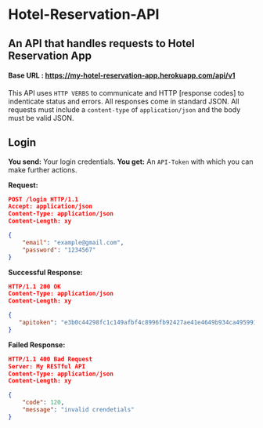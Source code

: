 # Hotel-Reservation-API
## An API that handles requests to Hotel Reservation App
#### Base URL : https://my-hotel-reservation-app.herokuapp.com/api/v1

This API uses `HTTP VERBS` to communicate and HTTP [response codes] to indenticate status and errors. All responses come in standard JSON. All requests must include a `content-type` of `application/json` and the body must be valid JSON.

## Login
**You send:**  Your  login credentials.
**You get:** An `API-Token` with which you can make further actions.

**Request:**
```json
POST /login HTTP/1.1
Accept: application/json
Content-Type: application/json
Content-Length: xy

{
    "email": "example@gmail.com",
    "password": "1234567" 
}
```
**Successful Response:**
```json
HTTP/1.1 200 OK
Content-Type: application/json
Content-Length: xy

{
   "apitoken": "e3b0c44298fc1c149afbf4c8996fb92427ae41e4649b934ca495991b7852b855"
}
```
**Failed Response:**
```json
HTTP/1.1 400 Bad Request
Server: My RESTful API
Content-Type: application/json
Content-Length: xy

{
    "code": 120,
    "message": "invalid crendetials"
}
``` 
